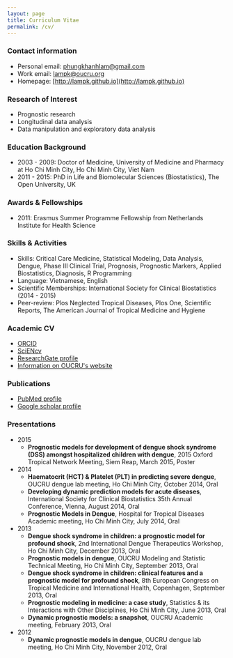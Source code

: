 ```yaml
---
layout: page
title: Curriculum Vitae
permalink: /cv/
---
```


### Contact information
* Personal email: [phungkhanhlam@gmail.com](phungkhanhlam@gmail.com)
* Work email: [lampk@oucru.org](lampk@oucru.org)
* Homepage: [http://lampk.github.io](http://lampk.github.io)

### Research of Interest
* Prognostic research
* Longitudinal data analysis
* Data manipulation and exploratory data analysis

### Education Background
* 2003 - 2009: Doctor of Medicine, University of Medicine and Pharmacy at Ho Chi Minh City, Ho Chi Minh City, Viet Nam 
* 2011 - 2015: PhD in Life and Biomolecular Sciences (Biostatistics), The Open University, UK

### Awards & Fellowships
* 2011: Erasmus Summer Programme Fellowship from Netherlands Institute for Health Science

### Skills & Activities
* Skills: Critical Care Medicine, Statistical Modeling, Data Analysis, Dengue, Phase III Clinical Trial, Prognosis, Prognostic Markers, Applied Biostatistics, Diagnosis, R Programming
* Language: Vietnamese, English
* Scientific Memberships: International Society for Clinical Biostatistics (2014 - 2015)
* Peer-review: Plos Neglected Tropical Diseases, Plos One, Scientific Reports, The American Journal of Tropical Medicine and Hygiene

### Academic CV
* [ORCID](http://orcid.org/0000-0001-7968-473X)
* [SciENcv](http://www.ncbi.nlm.nih.gov/myncbi/phungkhanhlam/cv/71570/)
* [ResearchGate profile](http://www.researchgate.net/profile/Phung_Lam2)
* [Information on OUCRU's website](http://www.oucru.org/dr-phung-khanh-lam/)

### Publications
* [PubMed profile](https://www.ncbi.nlm.nih.gov/pubmed/?term=Lam+Phung+Khanh%5BAuthor%5D+OR+Phung+Lam+Khanh%5BAuthor%5D+OR+Phung+KL%5BAuthor%5D+OR+Khanh+Lam+P%5BAuthor%5D) 
* [Google scholar profile](https://scholar.google.com.vn/citations?user=sLksiNsAAAAJ&hl=en)

### Presentations
* 2015
    + __Prognostic models for development of dengue shock syndrome (DSS) amongst hospitalized children with dengue__, 2015 Oxford Tropical Network Meeting, Siem Reap, March 2015, Poster
* 2014
    + __Haematocrit (HCT) & Platelet (PLT) in predicting severe dengue__,  OUCRU dengue lab meeting, Ho Chi Minh City, October 2014, Oral
    + __Developing dynamic prediction models for acute diseases__, International Society for Clinical Biostatistics 35th Annual Conference, Vienna, August 2014, Oral
    + __Prognostic Models in Dengue__, Hospital for Tropical Diseases Academic meeting, Ho Chi Minh City, July 2014, Oral
* 2013
    + __Dengue shock syndrome in children: a prognostic model for profound shock__, 2nd International Dengue Therapeutics Workshop, Ho Chi Minh City, December 2013, Oral
    + __Prognostic models in dengue__, OUCRU Modeling and Statistic Technical Meeting, Ho Chi Minh City, September 2013, Oral
    + __Dengue shock syndrome in children: clinical features and a prognostic model for profound shock__, 8th European Congress on Tropical Medicine and International Health, Copenhagen, September 2013, Oral
    + __Prognostic modeling in medicine: a case study__, Statistics & its Interactions with Other Disciplines, Ho Chi Minh City, June 2013, Oral
    + __Dynamic prognostic models: a snapshot__, OUCRU Academic meeting, February 2013, Oral
* 2012
    + __Dynamic prognostic models in dengue__, OUCRU dengue lab meeting, Ho Chi Minh City, November 2012, Oral

